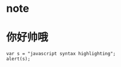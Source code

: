 # note


你好帅哦
=====

```    
var s = "javascript syntax highlighting";         
alert(s);       
```

